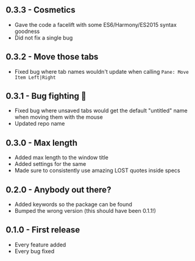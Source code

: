 ## 0.3.3 - Cosmetics
- Gave the code a facelift with some ES6/Harmony/ES2015 syntax goodness
- Did not fix a single bug

## 0.3.2 - Move those tabs
- Fixed bug where tab names wouldn't update when calling `Pane: Move Item Left|Right`

## 0.3.1 - Bug fighting :facepunch:
- Fixed bug where unsaved tabs would get the default "untitled" name when moving them with the mouse
- Updated repo name

## 0.3.0 - Max length
- Added max length to the window title
- Added settings for the same
- Made sure to consistently use amazing LOST quotes inside specs

## 0.2.0 - Anybody out there?
- Added keywords so the package can be found
- Bumped the wrong version (this should have been 0.1.1!)

## 0.1.0 - First release
- Every feature added
- Every bug fixed
